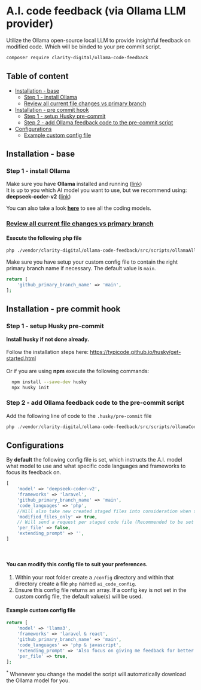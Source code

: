 # A.I. code feedback (via Ollama LLM provider)

Utilize the Ollama open-source local LLM to provide insightful feedback on modified code.
Which will be binded to your pre commit script.

```bash
composer require clarity-digital/ollama-code-feedback
```

## Table of content

- [Installation - base](#installation---base)
    - [Step 1 - install Ollama](#step-1---install-ollama)
    - [Review all current file changes vs primary branch](#review-all-current-file-changes-vs-primary-branch)
- [Installation - pre commit hook](#installation---pre-commit-hook)
    - [Step 1 - setup Husky pre-commit](#step-1---setup-husky-pre-commit)
    - [Step 2 - add Ollama feedback code to the pre-commit script](#step-2---add-ollama-feedback-code-to-the-pre-commit-script)
- [Configurations](#configurations)
    - [Example custom config file](#example-custom-config-file)

## Installation - base
### Step 1 - install Ollama
Make sure you have <b>Ollama</b> installed and running (<a href="https://ollama.com/download" target="_blank">link</a>)</br>
It is up to you which AI model you want to use, but we recommend using: </br>
<b>deepseek-coder-v2</b> (<a href="https://ollama.com/library/deepseek-coder-v2" target="_blank">link</a>)

You can also take a look <a href="https://ollama.com/library?c=code" target="_blank"><b>here</b></a> to see all the coding models.

### <u>Review all current file changes vs primary branch</u>
#### Execute the following php file
```bash
php ./vendor/clarity-digital/ollama-code-feedback/src/scripts/ollamaAllChangesCheck.php
```
Make sure you have setup your custom config file to contain the right primary branch name if necessary.
The default value is ```main```.
```php
return [
    'github_primary_branch_name' => 'main',
];
```

## Installation - pre commit hook
### Step 1 - setup Husky pre-commit
<b>Install husky if not done already.</b></br></br>
Follow the installation steps here:
https://typicode.github.io/husky/get-started.html
</br></br>Or if you are using <b>npm</b> execute the following commands:<br/>
```bash
  npm install --save-dev husky
  npx husky init
```

### Step 2 - add Ollama feedback code to the pre-commit script
Add the following line of code to the ```.husky/pre-commit``` file</br>
```php
php ./vendor/clarity-digital/ollama-code-feedback/src/scripts/ollamaCodeCheck.php
```
## Configurations
By <b>default</b> the following config file is set, which instructs the A.I. model what model to use and what specific code languages and frameworks to focus its feedback on.
```php
[
    'model' => 'deepseek-coder-v2',
    'frameworks' => 'laravel',
    'github_primary_branch_name' => 'main',
    'code_languages' => 'php',
    //Will also take new created staged files into consideration when set to false:
    'modified_files_only' => true, 
    // Will send a request per staged code file (Recommended to be set false)
    'per_file' => false,
    'extending_prompt' => '',
]
```

<br>

#### You can modify this config file to suit your preferences.
1. Within your root folder create a ```/config``` directory and within that directory create a file ```php``` named ```ai_code_config```.
2. Ensure this config file returns an array. If a config key is not set in the custom config file, the default value(s) will be used.
#### Example custom config file
```php
return [
    'model' => 'llama3',
    'frameworks' => 'laravel & react',
    'github_primary_branch_name' => 'main',
    'code_languages' => 'php & javascript',
    'extending_prompt' => 'Also focus on giving me feedback for better function naming',
    'per_file' => true,
];
```
<sup>*</sup> Whenever you change the model the script will automatically download the Ollama model for you.